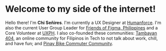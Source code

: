 <div class="h-card">

# Welcome to my side of the internet!

Hello there! I'm <span class="p-name">**Chi Señires**</span>. I'm currently a <span class="p-job-title">UX Designer</span> at <span class="p-org">[Humanforce](https://humanforce.com)</span>. I'm also the current User Group Leader for <span class="p-org">[Friends of Figma, Philippines](https://friends.figma.com/philippines)</span> and a Core Volunteer at <span class="p-org">[UXPH](https://uxph.org)</span>. I also co-founded these communities: <span class="p-org">[Tambayan 404](https://tambayan404.com)</span>, an online community for Filipinos in Tech to not talk about work, chill, and have fun; and <span class="p-org">[Pinay Bike Commuter Community](https://fb.com/groups/pinaybikecommutercommunity)</span>.

</div>